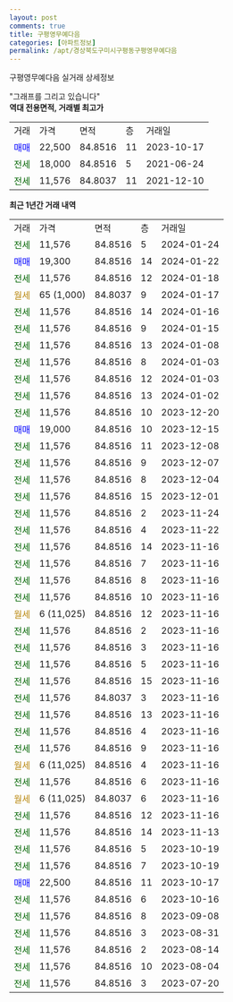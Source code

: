 ```yaml
---
layout: post
comments: true
title: 구평영무예다음
categories: [아파트정보]
permalink: /apt/경상북도구미시구평동구평영무예다음
---
```


구평영무예다음 실거래 상세정보

<script type="text/javascript">
  google.charts.load('current', {'packages':['line', 'corechart']});
  google.charts.setOnLoadCallback(drawChart);

  function drawChart() {
    var data = new google.visualization.DataTable();
    data.addColumn('date', '거래일');
    data.addColumn('number', "매매");
    data.addColumn('number', "전세");
    data.addColumn('number', "전매");

    data.addRows([[new Date(Date.parse("2024-01-24")), null, 11576, null], [new Date(Date.parse("2024-01-22")), 19300, null, null], [new Date(Date.parse("2024-01-18")), null, 11576, null], [new Date(Date.parse("2024-01-17")), null, null, null], [new Date(Date.parse("2024-01-16")), null, 11576, null], [new Date(Date.parse("2024-01-15")), null, 11576, null], [new Date(Date.parse("2024-01-08")), null, 11576, null], [new Date(Date.parse("2024-01-03")), null, 11576, null], [new Date(Date.parse("2024-01-03")), null, 11576, null], [new Date(Date.parse("2024-01-02")), null, 11576, null], [new Date(Date.parse("2023-12-20")), null, 11576, null], [new Date(Date.parse("2023-12-15")), 19000, null, null], [new Date(Date.parse("2023-12-08")), null, 11576, null], [new Date(Date.parse("2023-12-07")), null, 11576, null], [new Date(Date.parse("2023-12-04")), null, 11576, null], [new Date(Date.parse("2023-12-01")), null, 11576, null], [new Date(Date.parse("2023-11-24")), null, 11576, null], [new Date(Date.parse("2023-11-22")), null, 11576, null], [new Date(Date.parse("2023-11-16")), null, 11576, null], [new Date(Date.parse("2023-11-16")), null, 11576, null], [new Date(Date.parse("2023-11-16")), null, 11576, null], [new Date(Date.parse("2023-11-16")), null, 11576, null], [new Date(Date.parse("2023-11-16")), null, null, null], [new Date(Date.parse("2023-11-16")), null, 11576, null], [new Date(Date.parse("2023-11-16")), null, 11576, null], [new Date(Date.parse("2023-11-16")), null, 11576, null], [new Date(Date.parse("2023-11-16")), null, 11576, null], [new Date(Date.parse("2023-11-16")), null, 11576, null], [new Date(Date.parse("2023-11-16")), null, 11576, null], [new Date(Date.parse("2023-11-16")), null, 11576, null], [new Date(Date.parse("2023-11-16")), null, 11576, null], [new Date(Date.parse("2023-11-16")), null, null, null], [new Date(Date.parse("2023-11-16")), null, 11576, null], [new Date(Date.parse("2023-11-16")), null, null, null], [new Date(Date.parse("2023-11-16")), null, 11576, null], [new Date(Date.parse("2023-11-13")), null, 11576, null], [new Date(Date.parse("2023-10-19")), null, 11576, null], [new Date(Date.parse("2023-10-19")), null, 11576, null], [new Date(Date.parse("2023-10-17")), 22500, null, null], [new Date(Date.parse("2023-10-16")), null, 11576, null], [new Date(Date.parse("2023-09-08")), null, 11576, null], [new Date(Date.parse("2023-08-31")), null, 11576, null], [new Date(Date.parse("2023-08-14")), null, 11576, null], [new Date(Date.parse("2023-08-04")), null, 11576, null], [new Date(Date.parse("2023-07-20")), null, 11576, null]]);

    var options = {
      hAxis: {
        format: 'yyyy/MM/dd'
      },    
      lineWidth: 0,
      pointsVisible: true,    
      title: '최근 1년간 유형별 실거래가 분포',
      legend: { position: 'bottom' }
    };

    var formatter = new google.visualization.NumberFormat({pattern:'###,###'} );
    formatter.format(data, 1);
    formatter.format(data, 2);
    
    setTimeout(function() {
        var chart = new google.visualization.LineChart(document.getElementById('columnchart_material'));
        chart.draw(data, (options));
        document.getElementById('loading').style.display = 'none';
    }, 200);
  }
</script>


<div id="loading" style="z-index:20; display: block; margin-left: 0px">"그래프를 그리고 있습니다"</div>
<div id="columnchart_material" style="width: 95%; margin-left: 0px; display: block"></div>
<!-- contents start -->
<b>역대 전용면적, 거래별 최고가</b>
<table class="sortable">
    <tr>
      <td>거래</td>
      <td>가격</td>
      <td>면적</td>
      <td>층</td>
      <td>거래일</td>
    </tr>
        <tr>
          <td><a style="color: blue">매매</a></td>
          <td>22,500</td>
          <td>84.8516</td>
          <td>11</td>
          <td>2023-10-17</td>
        </tr>        
        <tr>
              <td><a style="color: darkgreen">전세</a></td>
              <td>18,000</td>
              <td>84.8516</td>
              <td>5</td>
              <td>2021-06-24</td>
            </tr>            <tr>
              <td><a style="color: darkgreen">전세</a></td>
              <td>11,576</td>
              <td>84.8037</td>
              <td>11</td>
              <td>2021-12-10</td>
            </tr>        
    
</table>

<b>최근 1년간 거래 내역</b>

<table class="sortable">
    <tr>
      <td>거래</td>
      <td>가격</td>
      <td>면적</td>
      <td>층</td>
      <td>거래일</td>
    </tr>
    <tr>
      <td><a style="color: darkgreen">전세</a></td>
      <td>11,576</td>
      <td>84.8516</td>
      <td>5</td>
      <td>2024-01-24</td>
    </tr>          <tr>
      <td><a style="color: blue">매매</a></td>
      <td>19,300</td>
      <td>84.8516</td>
      <td>14</td>
      <td>2024-01-22</td>
    </tr>          <tr>
      <td><a style="color: darkgreen">전세</a></td>
      <td>11,576</td>
      <td>84.8516</td>
      <td>12</td>
      <td>2024-01-18</td>
    </tr>          <tr>
      <td><a style="color: darkgoldenrod">월세</a></td>
      <td>65 (1,000)</td>
      <td>84.8037</td>
      <td>9</td>
      <td>2024-01-17</td>
    </tr>          <tr>
      <td><a style="color: darkgreen">전세</a></td>
      <td>11,576</td>
      <td>84.8516</td>
      <td>14</td>
      <td>2024-01-16</td>
    </tr>          <tr>
      <td><a style="color: darkgreen">전세</a></td>
      <td>11,576</td>
      <td>84.8516</td>
      <td>9</td>
      <td>2024-01-15</td>
    </tr>          <tr>
      <td><a style="color: darkgreen">전세</a></td>
      <td>11,576</td>
      <td>84.8516</td>
      <td>13</td>
      <td>2024-01-08</td>
    </tr>          <tr>
      <td><a style="color: darkgreen">전세</a></td>
      <td>11,576</td>
      <td>84.8516</td>
      <td>8</td>
      <td>2024-01-03</td>
    </tr>          <tr>
      <td><a style="color: darkgreen">전세</a></td>
      <td>11,576</td>
      <td>84.8516</td>
      <td>12</td>
      <td>2024-01-03</td>
    </tr>          <tr>
      <td><a style="color: darkgreen">전세</a></td>
      <td>11,576</td>
      <td>84.8516</td>
      <td>13</td>
      <td>2024-01-02</td>
    </tr>          <tr>
      <td><a style="color: darkgreen">전세</a></td>
      <td>11,576</td>
      <td>84.8516</td>
      <td>10</td>
      <td>2023-12-20</td>
    </tr>          <tr>
      <td><a style="color: blue">매매</a></td>
      <td>19,000</td>
      <td>84.8516</td>
      <td>10</td>
      <td>2023-12-15</td>
    </tr>          <tr>
      <td><a style="color: darkgreen">전세</a></td>
      <td>11,576</td>
      <td>84.8516</td>
      <td>11</td>
      <td>2023-12-08</td>
    </tr>          <tr>
      <td><a style="color: darkgreen">전세</a></td>
      <td>11,576</td>
      <td>84.8516</td>
      <td>9</td>
      <td>2023-12-07</td>
    </tr>          <tr>
      <td><a style="color: darkgreen">전세</a></td>
      <td>11,576</td>
      <td>84.8516</td>
      <td>8</td>
      <td>2023-12-04</td>
    </tr>          <tr>
      <td><a style="color: darkgreen">전세</a></td>
      <td>11,576</td>
      <td>84.8516</td>
      <td>15</td>
      <td>2023-12-01</td>
    </tr>          <tr>
      <td><a style="color: darkgreen">전세</a></td>
      <td>11,576</td>
      <td>84.8516</td>
      <td>2</td>
      <td>2023-11-24</td>
    </tr>          <tr>
      <td><a style="color: darkgreen">전세</a></td>
      <td>11,576</td>
      <td>84.8516</td>
      <td>4</td>
      <td>2023-11-22</td>
    </tr>          <tr>
      <td><a style="color: darkgreen">전세</a></td>
      <td>11,576</td>
      <td>84.8516</td>
      <td>14</td>
      <td>2023-11-16</td>
    </tr>          <tr>
      <td><a style="color: darkgreen">전세</a></td>
      <td>11,576</td>
      <td>84.8516</td>
      <td>7</td>
      <td>2023-11-16</td>
    </tr>          <tr>
      <td><a style="color: darkgreen">전세</a></td>
      <td>11,576</td>
      <td>84.8516</td>
      <td>8</td>
      <td>2023-11-16</td>
    </tr>          <tr>
      <td><a style="color: darkgreen">전세</a></td>
      <td>11,576</td>
      <td>84.8516</td>
      <td>10</td>
      <td>2023-11-16</td>
    </tr>          <tr>
      <td><a style="color: darkgoldenrod">월세</a></td>
      <td>6 (11,025)</td>
      <td>84.8516</td>
      <td>12</td>
      <td>2023-11-16</td>
    </tr>          <tr>
      <td><a style="color: darkgreen">전세</a></td>
      <td>11,576</td>
      <td>84.8516</td>
      <td>2</td>
      <td>2023-11-16</td>
    </tr>          <tr>
      <td><a style="color: darkgreen">전세</a></td>
      <td>11,576</td>
      <td>84.8516</td>
      <td>3</td>
      <td>2023-11-16</td>
    </tr>          <tr>
      <td><a style="color: darkgreen">전세</a></td>
      <td>11,576</td>
      <td>84.8516</td>
      <td>5</td>
      <td>2023-11-16</td>
    </tr>          <tr>
      <td><a style="color: darkgreen">전세</a></td>
      <td>11,576</td>
      <td>84.8516</td>
      <td>15</td>
      <td>2023-11-16</td>
    </tr>          <tr>
      <td><a style="color: darkgreen">전세</a></td>
      <td>11,576</td>
      <td>84.8037</td>
      <td>3</td>
      <td>2023-11-16</td>
    </tr>          <tr>
      <td><a style="color: darkgreen">전세</a></td>
      <td>11,576</td>
      <td>84.8516</td>
      <td>13</td>
      <td>2023-11-16</td>
    </tr>          <tr>
      <td><a style="color: darkgreen">전세</a></td>
      <td>11,576</td>
      <td>84.8516</td>
      <td>4</td>
      <td>2023-11-16</td>
    </tr>          <tr>
      <td><a style="color: darkgreen">전세</a></td>
      <td>11,576</td>
      <td>84.8516</td>
      <td>9</td>
      <td>2023-11-16</td>
    </tr>          <tr>
      <td><a style="color: darkgoldenrod">월세</a></td>
      <td>6 (11,025)</td>
      <td>84.8516</td>
      <td>4</td>
      <td>2023-11-16</td>
    </tr>          <tr>
      <td><a style="color: darkgreen">전세</a></td>
      <td>11,576</td>
      <td>84.8516</td>
      <td>6</td>
      <td>2023-11-16</td>
    </tr>          <tr>
      <td><a style="color: darkgoldenrod">월세</a></td>
      <td>6 (11,025)</td>
      <td>84.8037</td>
      <td>6</td>
      <td>2023-11-16</td>
    </tr>          <tr>
      <td><a style="color: darkgreen">전세</a></td>
      <td>11,576</td>
      <td>84.8516</td>
      <td>12</td>
      <td>2023-11-16</td>
    </tr>          <tr>
      <td><a style="color: darkgreen">전세</a></td>
      <td>11,576</td>
      <td>84.8516</td>
      <td>14</td>
      <td>2023-11-13</td>
    </tr>          <tr>
      <td><a style="color: darkgreen">전세</a></td>
      <td>11,576</td>
      <td>84.8516</td>
      <td>5</td>
      <td>2023-10-19</td>
    </tr>          <tr>
      <td><a style="color: darkgreen">전세</a></td>
      <td>11,576</td>
      <td>84.8516</td>
      <td>7</td>
      <td>2023-10-19</td>
    </tr>          <tr>
      <td><a style="color: blue">매매</a></td>
      <td>22,500</td>
      <td>84.8516</td>
      <td>11</td>
      <td>2023-10-17</td>
    </tr>          <tr>
      <td><a style="color: darkgreen">전세</a></td>
      <td>11,576</td>
      <td>84.8516</td>
      <td>6</td>
      <td>2023-10-16</td>
    </tr>          <tr>
      <td><a style="color: darkgreen">전세</a></td>
      <td>11,576</td>
      <td>84.8516</td>
      <td>8</td>
      <td>2023-09-08</td>
    </tr>          <tr>
      <td><a style="color: darkgreen">전세</a></td>
      <td>11,576</td>
      <td>84.8516</td>
      <td>3</td>
      <td>2023-08-31</td>
    </tr>          <tr>
      <td><a style="color: darkgreen">전세</a></td>
      <td>11,576</td>
      <td>84.8516</td>
      <td>2</td>
      <td>2023-08-14</td>
    </tr>          <tr>
      <td><a style="color: darkgreen">전세</a></td>
      <td>11,576</td>
      <td>84.8516</td>
      <td>10</td>
      <td>2023-08-04</td>
    </tr>          <tr>
      <td><a style="color: darkgreen">전세</a></td>
      <td>11,576</td>
      <td>84.8516</td>
      <td>3</td>
      <td>2023-07-20</td>
    </tr>      </table>
<!-- contents end -->    

